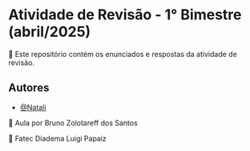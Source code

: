 # Atividade de Revisão - 1° Bimestre (abril/2025)

🔎 Este repositório contém os enunciados e respostas da atividade de revisão.

## Autores

- [@Natali](https://github.com/nouveauromance)

🔗 Aula por Bruno Zolotareff dos Santos

📍 Fatec Diadema Luigi Papaiz 
